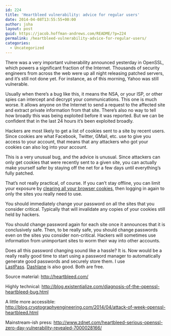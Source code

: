 ```yaml
---
id: 224
title: 'Heartbleed vulnerability: advice for regular users'
date: 2014-04-08T13:55:55+00:00
author: jsha
layout: post
guid: https://jacob.hoffman-andrews.com/README/?p=224
permalink: /heartbleed-vulnerability-advice-for-regular-users/
categories:
  - Uncategorized
---
```

There was a very important vulnerability announced yesterday in OpenSSL, which powers a significant fraction of the Internet. Thousands of security engineers from across the web were up all night releasing patched servers, and it&#8217;s still not done yet. For instance, as of this morning, Yahoo was still vulnerable.

Usually when there&#8217;s a bug like this, it means the NSA, or your ISP, or other spies can intercept and decrypt your communications. This one is much worse. It allows anyone on the Internet to send a request to the affected site and extract private information from that site. There&#8217;s also no way to tell how broadly this was being exploited before it was reported. But we can be confident that in the last 24 hours it&#8217;s been exploited broadly.

Hackers are most likely to get a list of cookies sent to a site by recent users. Since cookies are what Facebook, Twitter, GMail, etc. use to give you access to your account, that means that any attackers who got your cookies can also log into your account.

This is a very unusual bug, and the advice is unusual. Since attackers can only get cookies that were recently sent to a given site, you can actually make yourself safer by staying off the net for a few days until everything&#8217;s fully patched.

That&#8217;s not really practical, of course. If you can&#8217;t stay offline, you can limit your exposure by [clearing all your browser cookies](http://www.aboutcookies.org/DEFAULT.ASPX?page=2), then logging in again to only the sites you really need to use.

You should immediately change your password on all the sites that you consider critical. Typically that will invalidate any copies of your cookies still held by hackers.

You should change password again for each site once it announces that it is conclusively safe. Then, to be really safe, you should change passwords even on the sites you consider non-critical. Hackers will sometimes use information from unimportant sites to worm their way into other accounts.

Does all this password changing sound like a hassle? It is. Now would be a really really good time to start using a password manager to automatically generate good passwords and securely store them. I use [LastPass](https://lastpass.com/). [Dashlane](https://www.dashlane.com/) is also good. Both are free.

Source material: <http://heartbleed.com/>
  
Highly technical: <http://blog.existentialize.com/diagnosis-of-the-openssl-heartbleed-bug.html>
  
A little more accessible: <http://blog.cryptographyengineering.com/2014/04/attack-of-week-openssl-heartbleed.html>
  
Mainstream-ish press: <http://www.zdnet.com/heartbleed-serious-openssl-zero-day-vulnerability-revealed-7000028166/>